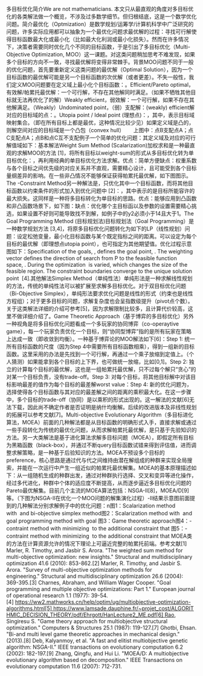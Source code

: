 多目标优化简介We are not mathematicians. 本文只从最直观的角度对多目标优化的各类解法做一个概览，不涉及过多数学细节。但归根结底，这是一个数学优化问题。简介最优化（Optmization）是数学规划/运筹学/计算机科学中广泛研究的问题，许多实际应用都可以抽象为一个最优化问题求最优解的过程：寻找可行解使得目标函数最大化或最小化（比如最大化利润或最小化损失）。然而在许多情况下，决策者需要同时优化几个不同的目标函数，于是引出了多目标优化（Multi-Objective Optimization, MOO）这一课题。对这类问题稍加思考不难发现，如果多个目标的方向不一致，寻找最优解将变得非常棘手。背景MOO问题不同于一般的优化问题，首先要重新定义这类问题的最优解（Optimal Solution），因为一个目标函数的最优解可能是另一个目标函数的次优解（或者更差）。不失一般性，我们定义MOO问题要在定义域上最小化个目标函数：。Efficient/Pareto optimal，有效解/帕累托最优解：一个可行解，不存在其他解同时满足。（如果不牺牲其他目标就无法再优化了的解）Weakly efficient，弱效解：一个可行解，如果不存在其他解满足。（Weakly）Undominated point，（弱）支配解：(weakly) efficient解对应的目标域的点：。Utopia point / Ideal point (理想点)：，其中，表示目标域映射集合。（即在所有目标上都是最优，这种情况比较少见）如果定义域是凸的，则解空间对应的目标域是一个凸包（convex hull）      上图中：点B支配点A；点C支配点A；点B和点C互不支配例子一个简单的优化问题：其定义域及对应的可行解值域如下：基本解法Weight Sum Method (Scalarization)加权求和是一种最直观的求解MOO的方法 [1]，将所有目标以weight-sum的形式从多目标优化转为单目标优化：，再利用经典的单目标优化方法求解。优点：简单方便缺点：权重系数与各个目标之间优先级的对应关系并不直观，需要精心设计，且可能受到各个目标量纲差异的影响。在一些非凸情况不能够保证获得帕累托最优解，如下图图示。The -Constraint Method另一种解法是，只优化其中一个目标函数，而将其他目标函数以约束条件的形式加入到优化问题中 [2]：，其中表示的是目标所能容许的最大损失。这同样是一种将多目标转化为单目标的思路。优点：能够应用到凸函数和非凸函数场景下，如下图：缺点：优化哪个主目标函以及参数的设置需要精心挑选，如果设置不好则可能导致找不到解，如例子中的y2必须小于14且大于1。The Goal Programming Method (目标规划法)目标规划法（Goal Programming）是一种数学规划方法 [3,4]，将原多目标优化问题转化为如下的LP（线性规划）问题：设定松弛变量，最小化目标函数与某个既定指标之间的距离。可以设定为每个目标的最优解（即理想点utopia point），也可指定为其他期望值。优化过程示意图如下：Specification of the goals, , defines the goal point, . The weighting vector defines the direction of search from P to the feasible function space, . During the optimization  is varied, which changes the size of the feasible region. The constraint boundaries converge to the unique solution point  [4].其他解法Simplex Method（单纯性法）单纯形法是一种求解线性规划的方法，传统的单纯性法可以被扩展至求解多目标优化。对于双目标优化问题（Bi-Objective Simplex），单纯形法要求优化问题是线性的形式（约束也是线性方程组）；对于更多目标的问题，求解复杂度也会呈指数级提升（pivot点个数）。关于这类解法详细的介绍可参考[5]，因为求解限制比较多，且计算代价较高，这里不做详细介绍了。Game Theoretic Approach（基于博弈的多目标优化）另外一种视角是将多目标优化问题看成一个多玩家的协同博弈（co-operaytive game），每一个玩家负责优化一个目标，则“协同型博弈”指的是所有玩家在策略上达成一致（即收敛到均衡）。一种基于博弈论的MOO解法如下[6]：Step 1: 统一所有目标函数的尺度（因为Step 4中需要所有目标函数相乘），得到一组新的目标函数。这里采用的办法是先找到一个可行解，再通过一个乘子放缩到定值上。（个人猜测）如果能拿到各个目标的上下界，也可做统一放缩，比如[0,1]。Step 2: 独立的计算每个目标的最优解，这也是一组帕累托最优解，只不过每个解只“贪心”的对某一个目标负责，没有trade-off。Step 3: 对每个目标，将其他目标解中对该目标影响最差的值作为每个目标的最差解worst value：Step 4: 新的优化问题为，选择使得各个目标函数与其对应的最差解之间的距离的乘积最大化。在这一步骤中，多个目标的trade-off（协同）是以乘积的形式出现的。这一解法的文献[6]无法下载，因此尚不确定作者是否证明是纳什均衡解。后续的改进版本及非线性规划的拓展可以参考文献[7]。Multi-objective Evolutionary Algorithm（多目标进化算法，MOEA）前面的几种解法都是从目标函数的明确形式入手，直接求解或通过一些手段转化为传统的最优化问题，从而求解帕累托最优解，是只基于先验知识的方法。另一大类解法是基于进化算法求解多目标问题（MOEA），即假定所有目标为黑箱函数（black-box），并通过不断query目标函数试错来得到评估值，进而调整求解策略，是一种基于后验知识的方法。MOEA不预设多个目标的preference，核心思路是通过代与代之间维持由潜在解组成的种群来实现全局搜索，并能在一次运行中产生一组近似的帕累托最优解集。MOEA的基本原理描述如下：从一组随机生成的种群出发，通过对种群执行选择、交叉和变异等进化操作，经过多代进化，种群中个体的适应度不断提高，从而逐步逼近多目标优化问题的Pareto最优解集。目前几个主流的MOEA算法包括：NSGA-II[8]，MOEA/D[9]等。（下图为NSGA-II在优化一个MOO问题的解集演化过程）-II结果示意图前面提到的几种解法分别求解例子中的优化问题：n图1：Scalarization method with  and bi-objective simplex method图2：Scalarization method with  and goal programming method with goal 图3：Game theoretic approach图4：-contraint method with minimizing  to the additional constraint that 图5：-contraint method with minimizing  to the additional constraint that MOEA类的方法在计算资源允许的情况下理论上可逼近完整的帕累托前端。参考文献[1] Marler, R. Timothy, and Jasbir S. Arora. "The weighted sum method for multi-objective optimization: new insights." Structural and multidisciplinary optimization 41.6 (2010): 853-862.[2] Marler, R. Timothy, and Jasbir S. Arora. "Survey of multi-objective optimization methods for engineering." Structural and multidisciplinary optimization 26.6 (2004): 369-395.[3] Charnes, Abraham, and William Wager Cooper. "Goal programming and multiple objective optimizations: Part 1." European journal of operational research 1.1 (1977): 39-54.[4] https://ww2.mathworks.cn/help/optim/ug/multiobjective-optimization-algorithms.html[5] https://www.lamsade.dauphine.fr/~projet_cost/ALGORITHMIC_DECISION_THEORY/pdf/Ehrgott/HanLecture2_ME.pdf[6] Rao, Singiresu S. "Game theory approach for multiobjective structural optimization." Computers & Structures 25.1 (1987): 119-127.[7] Ghotbi, Ehsan. "Bi-and multi level game theoretic approaches in mechanical design." (2013).[8] Deb, Kalyanmoy, et al. "A fast and elitist multiobjective genetic algorithm: NSGA-II." IEEE transactions on evolutionary computation 6.2 (2002): 182-197.[9] Zhang, Qingfu, and Hui Li. "MOEA/D: A multiobjective evolutionary algorithm based on decomposition." IEEE Transactions on evolutionary computation 11.6 (2007): 712-731.
